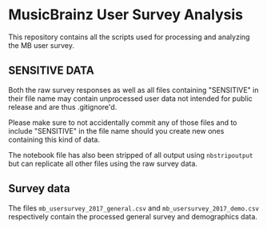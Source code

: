 # MusicBrainz User Survey Analysis

This repository contains all the scripts used for processing and analyzing the 
MB user survey.

## SENSITIVE DATA

Both the raw survey responses as well as all files containing "SENSITIVE" in their file name may contain unprocessed user data not intended for public release and are thus .gitignore'd.

Please make sure to not accidentally commit any of those files and to include "SENSITIVE" in the file name should you create new ones containing this kind of data.

The notebook file has also been stripped of all output using `nbstripoutput` but can replicate all other files using the raw survey data.

## Survey data
The files `mb_usersurvey_2017_general.csv` and `mb_usersurvey_2017_demo.csv` respectively contain the processed general survey and demographics data.
